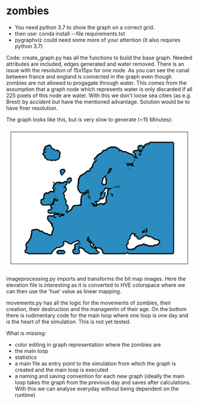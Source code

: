 # zombies

- You need python 3.7 to show the graph on a correct grid.
- then use: conda install --file requirements.txt
- pygraphviz could need some more of your attention (it also requires python 3.7)

Code:
create_graph.py has all the functions to build the base graph. Needed attributes are included, edges generated and water removed. There is an issue with the resolution of 15x15px for one node. As you can see the canal between france and england is connected in the graph even though zombies are not allowed to progagate through water. This comes from the assumption that a graph node which represents water is only discarded if all 225 pixels of this node are water. With this we don't loose sea cities (as e.g. Brest) by accident but have the mentioned advantage. Solution would be to have finer resolution.

The graph looks like this, but is very slow to generate (~15 Minutes):

![image](graph.png)


imageprocessing.py imports and transforms the bit map images. Here the elevation file is interesting as it is converted to HVE colorspace where we can then use the 'hue' value as linear mapping. 

movements.py has all the logic for the movements of zombies, their creation, their destruction and the managemtn of their age. On the bottom there is rudimentary code for the main loop where one loop is one day and is the heart of the simulation. This is not yet tested.

What is missing:
- color editing in graph representation where the zombies are
- the main loop
- statistics
- a main file as entry point to the simulation from which the graph is created and the main loop is executed
- a naming and saving convention for each new graph (ideally the main loop takes the graph from the previous day and saves after calculations. With this we can analyse everyday without being dependent on the runtime)



